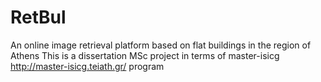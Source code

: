 # RetBul 

An online image retrieval platform based on flat buildings in the region of Athens
This is a dissertation MSc project in terms of master-isicg http://master-isicg.teiath.gr/ program



